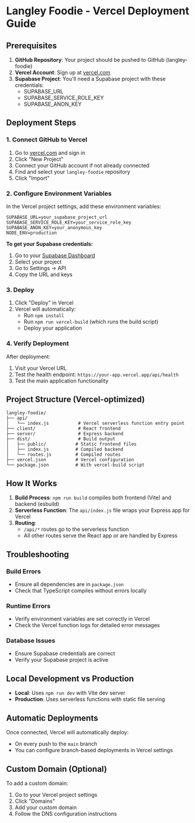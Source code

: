 # Langley Foodie - Vercel Deployment Guide

## Prerequisites

1. **GitHub Repository**: Your project should be pushed to GitHub (langley-foodie)
2. **Vercel Account**: Sign up at [vercel.com](https://vercel.com)
3. **Supabase Project**: You'll need a Supabase project with these credentials:
   - SUPABASE_URL
   - SUPABASE_SERVICE_ROLE_KEY
   - SUPABASE_ANON_KEY

## Deployment Steps

### 1. Connect GitHub to Vercel

1. Go to [vercel.com](https://vercel.com) and sign in
2. Click "New Project"
3. Connect your GitHub account if not already connected
4. Find and select your `langley-foodie` repository
5. Click "Import"

### 2. Configure Environment Variables

In the Vercel project settings, add these environment variables:

```
SUPABASE_URL=your_supabase_project_url
SUPABASE_SERVICE_ROLE_KEY=your_service_role_key
SUPABASE_ANON_KEY=your_anonymous_key
NODE_ENV=production
```

**To get your Supabase credentials:**

1. Go to your [Supabase Dashboard](https://supabase.com/dashboard)
2. Select your project
3. Go to Settings → API
4. Copy the URL and keys

### 3. Deploy

1. Click "Deploy" in Vercel
2. Vercel will automatically:
   - Run `npm install`
   - Run `npm run vercel-build` (which runs the build script)
   - Deploy your application

### 4. Verify Deployment

After deployment:

1. Visit your Vercel URL
2. Test the health endpoint: `https://your-app.vercel.app/api/health`
3. Test the main application functionality

## Project Structure (Vercel-optimized)

```
langley-foodie/
├── api/
│   └── index.js           # Vercel serverless function entry point
├── client/                # React frontend
├── server/                # Express backend
├── dist/                  # Build output
│   ├── public/           # Static frontend files
│   ├── index.js          # Compiled backend
│   └── routes.js         # Compiled routes
├── vercel.json           # Vercel configuration
└── package.json          # With vercel-build script
```

## How It Works

1. **Build Process**: `npm run build` compiles both frontend (Vite) and backend (esbuild)
2. **Serverless Function**: The `api/index.js` file wraps your Express app for Vercel
3. **Routing**:
   - `/api/*` routes go to the serverless function
   - All other routes serve the React app or are handled by Express

## Troubleshooting

### Build Errors

- Ensure all dependencies are in `package.json`
- Check that TypeScript compiles without errors locally

### Runtime Errors

- Verify environment variables are set correctly in Vercel
- Check the Vercel function logs for detailed error messages

### Database Issues

- Ensure Supabase credentials are correct
- Verify your Supabase project is active

## Local Development vs Production

- **Local**: Uses `npm run dev` with Vite dev server
- **Production**: Uses serverless functions with static file serving

## Automatic Deployments

Once connected, Vercel will automatically deploy:

- On every push to the `main` branch
- You can configure branch-based deployments in Vercel settings

## Custom Domain (Optional)

To add a custom domain:

1. Go to your Vercel project settings
2. Click "Domains"
3. Add your custom domain
4. Follow the DNS configuration instructions
